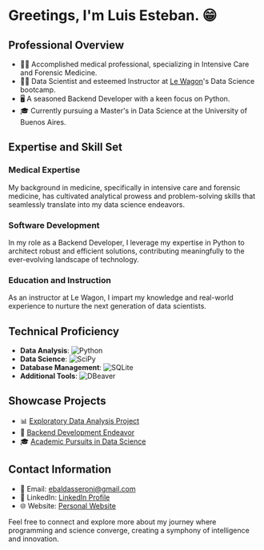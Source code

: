 # Greetings, I'm Luis Esteban. 😁

## Professional Overview
- 👨‍⚕️ Accomplished medical professional, specializing in Intensive Care and Forensic Medicine.
- 👨‍🔬 Data Scientist and esteemed Instructor at [Le Wagon](https://www.lewagon.com/)'s Data Science bootcamp.
- 🖥️ A seasoned Backend Developer with a keen focus on Python.
- 🎓 Currently pursuing a Master's in Data Science at the University of Buenos Aires.

## Expertise and Skill Set
### Medical Expertise
My background in medicine, specifically in intensive care and forensic medicine, has cultivated analytical prowess and problem-solving skills that seamlessly translate into my data science endeavors.

### Software Development
In my role as a Backend Developer, I leverage my expertise in Python to architect robust and efficient solutions, contributing meaningfully to the ever-evolving landscape of technology.

### Education and Instruction
As an instructor at Le Wagon, I impart my knowledge and real-world experience to nurture the next generation of data scientists.

## Technical Proficiency
- **Data Analysis**: ![Python](https://cdn.worldvectorlogo.com/logos/python-4.svg)
- **Data Science**: ![SciPy](https://scipy.org/images/logo.svg)
- **Database Management**: ![SQLite](https://www.sqlite.org/images/sqlite370_banner.gif)
- **Additional Tools**: ![DBeaver](https://dbeaver.io/wp-content/uploads/2015/09/beaver-head.png)

## Showcase Projects
- 📊 [Exploratory Data Analysis Project](link_to_project)
- 🤖 [Backend Development Endeavor](link_to_project)
- 🎓 [Academic Pursuits in Data Science](link_to_project)

## Contact Information
- 📧 Email: ebaldasseroni@gmail.com
- 💼 LinkedIn: [LinkedIn Profile](https://www.linkedin.com/in/luis-esteban-baldasseroni/)
- 🌐 Website: [Personal Website](https://troopl.com/lebaldasseroni)

Feel free to connect and explore more about my journey where programming and science converge, creating a symphony of intelligence and innovation.



